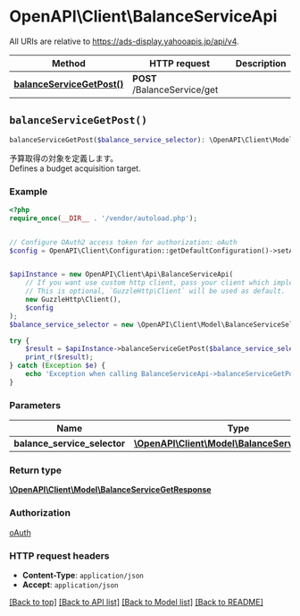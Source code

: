 # OpenAPI\Client\BalanceServiceApi

All URIs are relative to https://ads-display.yahooapis.jp/api/v4.

Method | HTTP request | Description
------------- | ------------- | -------------
[**balanceServiceGetPost()**](BalanceServiceApi.md#balanceServiceGetPost) | **POST** /BalanceService/get | 


## `balanceServiceGetPost()`

```php
balanceServiceGetPost($balance_service_selector): \OpenAPI\Client\Model\BalanceServiceGetResponse
```



<div lang=\"ja\">予算取得の対象を定義します。</div> <div lang=\"en\">Defines a budget acquisition target.</div>

### Example

```php
<?php
require_once(__DIR__ . '/vendor/autoload.php');


// Configure OAuth2 access token for authorization: oAuth
$config = OpenAPI\Client\Configuration::getDefaultConfiguration()->setAccessToken('YOUR_ACCESS_TOKEN');


$apiInstance = new OpenAPI\Client\Api\BalanceServiceApi(
    // If you want use custom http client, pass your client which implements `GuzzleHttp\ClientInterface`.
    // This is optional, `GuzzleHttp\Client` will be used as default.
    new GuzzleHttp\Client(),
    $config
);
$balance_service_selector = new \OpenAPI\Client\Model\BalanceServiceSelector(); // \OpenAPI\Client\Model\BalanceServiceSelector

try {
    $result = $apiInstance->balanceServiceGetPost($balance_service_selector);
    print_r($result);
} catch (Exception $e) {
    echo 'Exception when calling BalanceServiceApi->balanceServiceGetPost: ', $e->getMessage(), PHP_EOL;
}
```

### Parameters

Name | Type | Description  | Notes
------------- | ------------- | ------------- | -------------
 **balance_service_selector** | [**\OpenAPI\Client\Model\BalanceServiceSelector**](../Model/BalanceServiceSelector.md)|  | [optional]

### Return type

[**\OpenAPI\Client\Model\BalanceServiceGetResponse**](../Model/BalanceServiceGetResponse.md)

### Authorization

[oAuth](../../README.md#oAuth)

### HTTP request headers

- **Content-Type**: `application/json`
- **Accept**: `application/json`

[[Back to top]](#) [[Back to API list]](../../README.md#endpoints)
[[Back to Model list]](../../README.md#models)
[[Back to README]](../../README.md)
